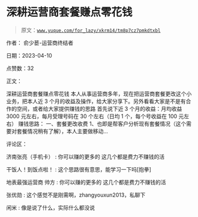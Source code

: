 # 深耕运营商套餐赚点零花钱

> 原文：[`www.yuque.com/for_lazy/xkrm14/tm8p7cz7pmkdtxbl`](https://www.yuque.com/for_lazy/xkrm14/tm8p7cz7pmkdtxbl)

作者： 俞少茞-运营商终结者

日期：2023-04-10

点赞数：32

正文：

深耕运营商套餐赚点零花钱 本人从事运营商多年，现在把运营商套餐更改这个小业务，把本人近 3 个月的收益及操作，给大家分享下。另外看看大家是不是有合作的空间，或者给大家提供赚钱的思路 首先说下近 3 个月的收益：月均收益 3000 元左右，每月受理号码在 30 个左右（日均 1 个，每个号收益在 100 元左右） 赚钱思路： 一、套餐更改收费 1、也即是帮客户分析现有套餐情况（这个需要对套餐情况稍有了解），本人主要做移动...

评论区：

济南张亮（手机卡） : 你可以赚的更多的 这几个都是费力不赚钱的活

干饭人！到饭点啦！ : 这个思路很有意思，能学习一下吗[抱拳]

地表最强运营商 帅方 : 你可以赚的更多的 这几个都是费力不赚钱的活

张优勋 : 这个感觉不是刚需啊，zhangyouxun2013，私聊下

闲米 : 像是说了什么，实际什么都没说

